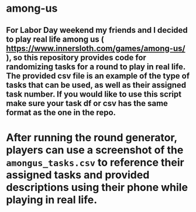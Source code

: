 # among-us

## For Labor Day weekend my friends and I decided to play real life among us ( https://www.innersloth.com/games/among-us/ ), so this repository provides code for randomizing tasks for a round to play in real life. The provided csv file is an example of the type of tasks that can be used, as well as their assigned task number. If you would like to use this script make sure your task df or csv has the same format as the one in the repo. 


# After running the round generator, players can use a screenshot of the `amongus_tasks.csv` to reference their assigned tasks and provided descriptions using their phone while playing in real life. 
